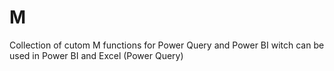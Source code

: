 # M
Collection of cutom M functions for Power Query and Power BI witch can be used in Power BI and Excel (Power Query)
